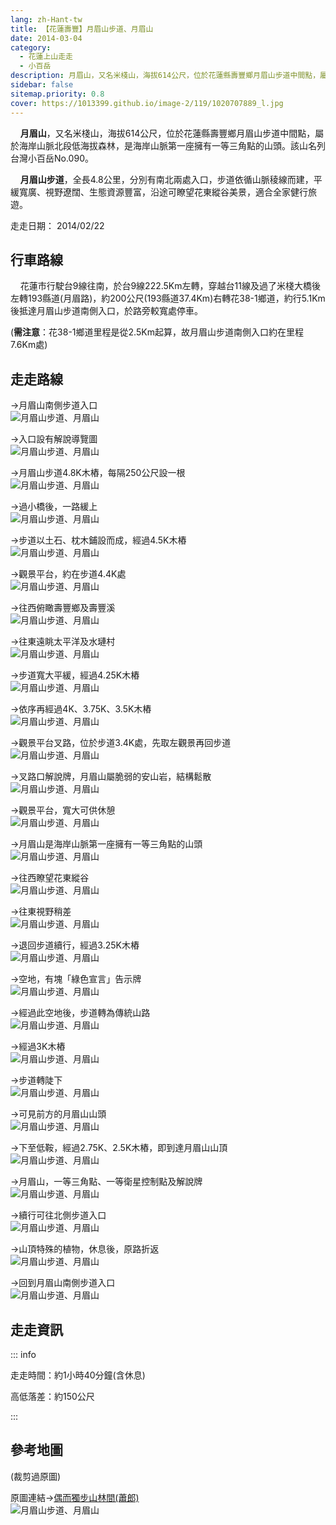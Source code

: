 ```yaml
---
lang: zh-Hant-tw
title: 【花蓮壽豐】月眉山步道、月眉山
date: 2014-03-04
category: 
  - 花蓮上山走走
  - 小百岳
description: 月眉山，又名米棧山，海拔614公尺，位於花蓮縣壽豐鄉月眉山步道中間點，屬於海岸山脈北段低海拔森林，是海岸山脈第一座擁有一等三角點的山頭。該山名列台灣小百岳No.090。 月眉山步道，全長4.8公里，分別有南北兩處入口，步道依循山脈稜線而建，平緩寬廣、視野遼闊、生態資源豐富，沿途可瞭望花東縱谷美景，適合全家健行旅遊。
sidebar: false
sitemap.priority: 0.8
cover: https://1013399.github.io/image-2/119/1020707889_l.jpg
---
```


    **月眉山**，又名米棧山，海拔614公尺，位於花蓮縣壽豐鄉月眉山步道中間點，屬於海岸山脈北段低海拔森林，是海岸山脈第一座擁有一等三角點的山頭。該山名列台灣小百岳No.090。  

    **月眉山步道**，全長4.8公里，分別有南北兩處入口，步道依循山脈稜線而建，平緩寬廣、視野遼闊、生態資源豐富，沿途可瞭望花東縱谷美景，適合全家健行旅遊。

<!-- more -->

走走日期： 2014/02/22

## 行車路線

    花蓮市行駛台9線往南，於台9線222.5Km左轉，穿越台11線及過了米棧大橋後左轉193縣道(月眉路)，約200公尺(193縣道37.4Km)右轉花38-1鄉道，約行5.1Km後抵達月眉山步道南側入口，於路旁較寬處停車。  

(**需注意**：花38-1鄉道里程是從2.5Km起算，故月眉山步道南側入口約在里程7.6Km處)

## 走走路線

→月眉山南側步道入口  
![月眉山步道、月眉山](https://1013399.github.io/image-2/119/1020707870_l.jpg)

→入口設有解說導覽圖  
![月眉山步道、月眉山](https://1013399.github.io/image-2/119/1020707874_l.jpg)

→月眉山步道4.8K木樁，每隔250公尺設一根  
![月眉山步道、月眉山](https://1013399.github.io/image-2/119/1020707876_l.jpg)

→過小橋後，一路緩上  
![月眉山步道、月眉山](https://1013399.github.io/image-2/119/1020707881_l.jpg)

→步道以土石、枕木鋪設而成，經過4.5K木樁  
![月眉山步道、月眉山](https://1013399.github.io/image-2/119/1020707883_l.jpg)

→觀景平台，約在步道4.4K處  
![月眉山步道、月眉山](https://1013399.github.io/image-2/119/1020707887_l.jpg)

→往西俯瞰壽豐鄉及壽豐溪  
![月眉山步道、月眉山](https://1013399.github.io/image-2/119/1020707889_l.jpg)

→往東遠眺太平洋及水璉村  
![月眉山步道、月眉山](https://1013399.github.io/image-2/119/1020707894_l.jpg)

→步道寬大平緩，經過4.25K木樁  
![月眉山步道、月眉山](https://1013399.github.io/image-2/119/1020707899_l.jpg)

→依序再經過4K、3.75K、3.5K木樁  
![月眉山步道、月眉山](https://1013399.github.io/image-2/119/1020707902_l.jpg)

→觀景平台叉路，位於步道3.4K處，先取左觀景再回步道  
![月眉山步道、月眉山](https://1013399.github.io/image-2/119/1020707906_l.jpg)

→叉路口解說牌，月眉山屬脆弱的安山岩，結構鬆散  
![月眉山步道、月眉山](https://1013399.github.io/image-2/119/1020707912_l.jpg)

→觀景平台，寬大可供休憩  
![月眉山步道、月眉山](https://1013399.github.io/image-2/119/1020707916_l.jpg)

→月眉山是海岸山脈第一座擁有一等三角點的山頭  
![月眉山步道、月眉山](https://1013399.github.io/image-2/119/1020707920_l.jpg)

→往西瞭望花東縱谷  
![月眉山步道、月眉山](https://1013399.github.io/image-2/119/1020707924_l.jpg)

→往東視野稍差  
![月眉山步道、月眉山](https://1013399.github.io/image-2/119/1020707928_l.jpg)

→退回步道續行，經過3.25K木樁  
![月眉山步道、月眉山](https://1013399.github.io/image-2/119/1020707932_l.jpg)

→空地，有塊「綠色宣言」告示牌  
![月眉山步道、月眉山](https://1013399.github.io/image-2/119/1020707942_l.jpg)

→經過此空地後，步道轉為傳統山路  
![月眉山步道、月眉山](https://1013399.github.io/image-2/119/1020707951_l.jpg)

→經過3K木樁  
![月眉山步道、月眉山](https://1013399.github.io/image-2/119/1020707956_l.jpg)

→步道轉陡下  
![月眉山步道、月眉山](https://1013399.github.io/image-2/119/1020707962_l.jpg)

→可見前方的月眉山山頭  
![月眉山步道、月眉山](https://1013399.github.io/image-2/119/1020707966_l.jpg)

→下至低鞍，經過2.75K、2.5K木樁，即到達月眉山山頂  
![月眉山步道、月眉山](https://1013399.github.io/image-2/119/1020707974_l.jpg)

→月眉山，一等三角點、一等衛星控制點及解說牌  
![月眉山步道、月眉山](https://1013399.github.io/image-2/119/1020707977_l.jpg)

→續行可往北側步道入口  
![月眉山步道、月眉山](https://1013399.github.io/image-2/119/1020707981_l.jpg)

→山頂特殊的植物，休息後，原路折返  
![月眉山步道、月眉山](https://1013399.github.io/image-2/119/1020707987_l.jpg)

→回到月眉山南側步道入口  
![月眉山步道、月眉山](https://1013399.github.io/image-2/119/1020707991_l.jpg)

## 走走資訊

::: info

走走時間：約1小時40分鐘(含休息)

高低落差：約150公尺

:::

## 參考地圖
(裁剪過原圖)  

原圖連結→[偶而獨步山林間(蕭郎)](http://www.yougoipay.com/kenny/w616/index.htm)  
![月眉山步道、月眉山](https://1013399.github.io/image-2/119/1020708044_l.jpg)